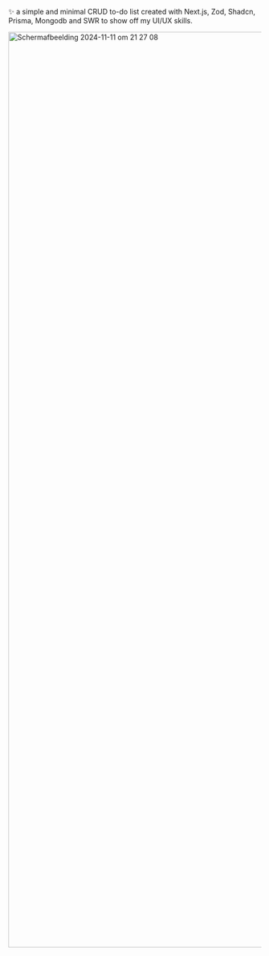 ✨ a simple and minimal CRUD to-do list created with Next.js, Zod, Shadcn, Prisma, Mongodb and SWR to show off my UI/UX skills.


<img width="1822" alt="Scherm­afbeelding 2024-11-11 om 21 27 08" src="https://github.com/user-attachments/assets/ebe00873-f24f-495a-b101-6af644547f9c">
